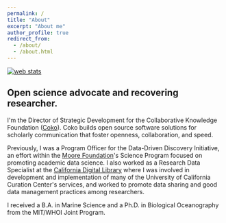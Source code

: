 ```yaml
---
permalink: /
title: "About"
excerpt: "About me"
author_profile: true
redirect_from: 
  - /about/
  - /about.html
---
```

<!-- Start of StatCounter Code for Default Guide -->
<script type="text/javascript">
var sc_project=11294611; 
var sc_invisible=1; 
var sc_security="a8d240cd"; 
var scJsHost = (("https:" == document.location.protocol) ?
"https://secure." : "http://www.");
document.write("<sc"+"ript type='text/javascript' src='" +
scJsHost+
"statcounter.com/counter/counter.js'></"+"script>");
</script>
<noscript><div class="statcounter"><a title="web stats"
href="http://statcounter.com/" target="_blank"><img
class="statcounter"
src="//c.statcounter.com/11294611/0/a8d240cd/1/" alt="web
stats"></a></div></noscript>
<!-- End of StatCounter Code for Default Guide -->

## Open science advocate and recovering researcher.

I'm the Director of Strategic Development for the Collaborative Knowledge Foundation ([Coko](http://coko.foundation)). Coko builds open source software solutions for scholarly communication that foster openness, collaboration, and speed. 

Previously, I was a Program Officer for the Data-Driven Discovery Initiative, an effort within the [Moore Foundation](http://www.moore.org)'s Science Program focused on promoting academic data science. I also worked as a Research Data Specialist at the [California Digital Library](http://cdlib.org) where I was involved in development and implementation of many of the University of California Curation Center's services, and worked to promote data sharing and good data management practices among researchers.

I received a B.A. in Marine Science and a Ph.D. in Biological Oceanography from the MIT/WHOI Joint Program.

<!-- 
Work
======
- Current: Program Officer, [Data-Driven Discovery Initiative](http://www.moore.org/programs/science/data-driven-discovery). [Gordon & Betty Moore Foundation](http://www.moore.org).
- Previous: Manager of Strategic Partnerships at [DataCite](http://datacite.org); Research Data Specialist at the University of California's [California Digital Library](http://cdlib.org).
- 

Education
======

- **PhD in Biological Oceanography, 2008**

  - [Massachusetts Institute of Technology](http://www.mit.edu/)/[Woods Hole Oceanographic Institution](http://www.whoi.edu) Joint Program in Biological Oceanography
  - Dissertation: Metapopulation dynamics of the softshell clam, _Mya arenaria_ ([pdf](/files/Strasser_thesis.pdf))
  - Primary Advisor: [Lauren Mullineaux](http://www.whoi.edu/profile.do?id=lmullineaux)

- **BA in Marine Science with Biology Emphasis, 2001**

  - [University of San Diego](http://www.sandiego.edu/)
  - Thesis: Population Structure of the Antarctic Krill, _Euphausia superba_
  - Advisor: [Ron Kaufmann](http://home.sandiego.edu/~kaufmann/)

-->
